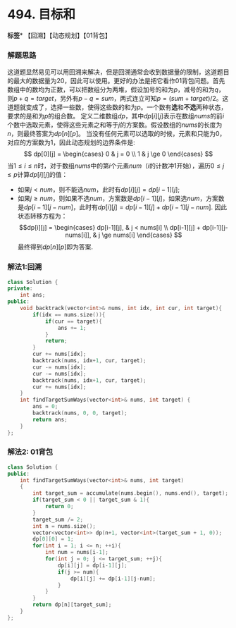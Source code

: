 # 494. 目标和

**标签*** 【回溯】【动态规划】【01背包】

### 解题思路
这道题显然易见可以用回溯来解决，但是回溯通常会收到数据量的限制，这道题目的最大的数据量为20，因此可以使用。更好的办法是把它看作01背包问题。首先数组中的数均为正数，可以把数组分为两堆，假设加号的和为$p$，减号的和为$q$，则$p + q = target$，另外有$p - q = sum$，两式连立可知$p = (sum + target) / 2$。这道题就变成了，选择一些数，使得这些数的和为$p$。一个数有**选**和**不选**两种状态，要求的是和为$p$的组合数。
定义二维数组$dp$，其中$dp[i][j]$表示在数组$nums$的前$i$个数中选取元素，使得这些元素之和等于$j$的方案数。假设数组的$nums$的长度为$n$，则最终答案为$dp[n][p]$。
当没有任何元素可以选取的时候，元素和只能为0，对应的方案数为1，因此动态规划的边界条件是:
$$ dp[0][j] = \begin{cases}
   0 & j = 0 \\
   1 & j \ge 0
\end{cases}
$$
当$1 \le  i \le n$时，对于数组$nums$中的第$i$个元素$num$（$i$的计数冲1开始），遍历$0\le j \le p$计算$dp[i][j]$的值：
* 如果$j < num$，则不能选$num$，此时有$dp[i][j] = dp[i-1][j]$;
* 如果$j \ge num$，则如果不选$num$，方案数是$dp[i-1][j]$，如果选$num$，方案数是$dp[i-1][j-num]$，此时有$dp[i][j] = dp[i-1][j] + dp[i-1][j - num]$.
因此状态转移方程为：
$$dp[i][j] = \begin{cases}
    dp[i-1][j], & j < nums[i] \\
    dp[i-1][j] + dp[i-1][j-nums[i]], & j \ge nums[i] 
\end{cases}
$$
最终得到$dp[n][p]$即为答案.

### 解法1:回溯
```c++
class Solution {
private:
    int ans;
public:
    void backtrack(vector<int>& nums, int idx, int cur, int target){
        if(idx == nums.size()){
            if(cur == target){
                ans += 1;
            }
            return;
        }
        cur += nums[idx];
        backtrack(nums, idx+1, cur, target);
        cur -= nums[idx];
        cur -= nums[idx];
        backtrack(nums, idx+1, cur, target);
        cur += nums[idx];
    }
    int findTargetSumWays(vector<int>& nums, int target) {
        ans = 0;
        backtrack(nums, 0, 0, target);
        return ans;
    }
};
```

### 解法2: 01背包
```c++
class Solution {
public:
    int findTargetSumWays(vector<int>& nums, int target)
    {
        int target_sum = accumulate(nums.begin(), nums.end(), target);
        if(target_sum < 0 || target_sum & 1){
            return 0;
        }
        target_sum /= 2;
        int n = nums.size();
        vector<vector<int>> dp(n+1, vector<int>(target_sum + 1, 0));
        dp[0][0] = 1;
        for(int i = 1; i <= n; ++i){
            int num = nums[i-1];
            for(int j = 0; j <= target_sum; ++j){
                dp[i][j] = dp[i-1][j];
                if(j >= num){
                    dp[i][j] += dp[i-1][j-num];
                }
            }
        }
        return dp[n][target_sum];
    }
};
```